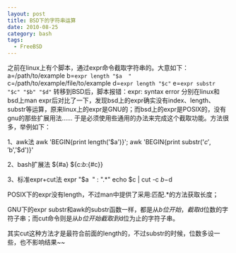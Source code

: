 ```yaml
---
layout: post
title: BSD下的字符串运算
date: 2010-08-25
category: bash
tags:
  - FreeBSD
---
```


之前在linux上有个脚本，通过expr命令截取字符串的。大意如下：
    a=/path/to/example
    b=`expr length "$a  "`
    c=/path/to/example/file/to/example
    d=`expr length "$c"`
    e=`expr substr "$c" "$b" "$d"`
转移到BSD后，脚本报错：expr: syntax error
分别在linux和bsd上man expr后对比了一下，发现bsd上的expr确实没有index、length、substr等运算，原来linux上的expr是GNU的；而bsd上的expr是POSIX的，没有gnu的那些扩展用法……
于是必须使用些通用的办法来完成这个截取功能。方法很多，举例如下：

1、awk法
awk 'BEGIN{print length('$a')}';
awk 'BEGIN{print substr('$c','$b','$d')}'

2、bash扩展法
${#a}
${c:$b:${#c}}

3、标准expr+cut法
expr "$a  " : ".*"
echo $c | cut -c $b-$d

POSIX下的expr没有length，不过man中提供了采用:匹配.*的方法获取长度；

GNU下的expr substr和awk的substr函数一样，都是从$b位开始，截取$d位数的字符子串；而cut命令则是从$b位开始截取到$d位为止的字符子串。

其实cut这种方法才是最符合前面的length的，不过substr的时候，位数多设一些，也不影响结果~~
